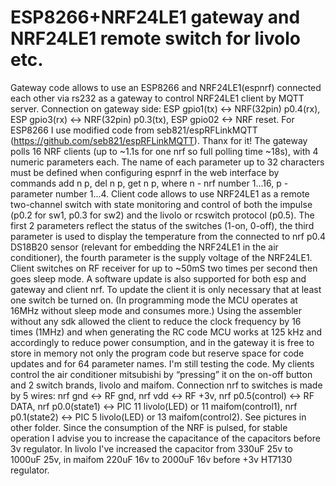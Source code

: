 # ESP8266+NRF24LE1 gateway and NRF24LE1 remote switch for livolo etc.

  Gateway code allows to use an ESP8266 and NRF24LE1(espnrf) connected each other via rs232 as a gateway to control NRF24LE1 client
by MQTT server. Connection on gateway side: ESP gpio1(tx) <-> NRF(32pin) p0.4(rx), ESP gpio3(rx) <-> NRF(32pin) p0.3(tx),
ESP gpio02 <-> NRF reset.
  For ESP8266 I use modified code from seb821/espRFLinkMQTT (https://github.com/seb821/espRFLinkMQTT). Thanx for it!
  The gateway polls 16 NRF clients (up to ~1.1s for one nrf so full polling time ~18s), with 4 numeric parameters each. The name
of each parameter up to 32 characters must be defined when configuring espnrf  in the web interface by commands add n p, del n p,
get n p, where n - nrf number 1...16, p - parameter number 1...4. 
  Client code allows to use NRF24LE1 as a remote two-channel switch with state monitoring and control of both the impulse (p0.2
for sw1, p0.3 for sw2) and the livolo or rcswitch protocol (p0.5). The first 2 parameters reflect the status of the switches (1-on,
0-off), the third parameter is used to display the temperature from the connected to nrf p0.4 DS18B20 sensor (relevant for embedding
the NRF24LE1 in the air conditioner), the fourth parameter is the supply voltage of the NRF24LE1. Client switches on RF receiver for
up to ~50mS two times per second then goes sleep mode.
  A software update is also supported for both esp and gateway and client nrf. To update the client it is only necessary that
at least one switch be turned on. (In programming mode the MCU operates at 16MHz without sleep mode and consumes more.)
  Using the assembler without any sdk allowed the client to reduce the clock frequency by 16 times (1MHz) and when generating the
RC code MCU works at 125 kHz and accordingly to reduce power consumption, and in the gateway it is free to store in memory not only
the program code but reserve space for code updates and for 64 parameter names. I'm still testing the code. My clients control
the air conditioner mitsubishi by “pressing” it on the on-off button and 2 switch brands, livolo and maifom. Connection nrf to
switches is made by 5 wires: nrf gnd <-> RF gnd, nrf vdd <-> RF +3v,  nrf p0.5(control) <-> RF DATA, nrf p0.0(state1) <-> PIC 11
livolo(LED) or 11 maifom(control1), nrf p0.1(state2) <-> PIC 5 livolo(LED) or 13 maifom(control2). See pictures in other folder.
Since the consumption of the NRF is pulsed, for stable operation I advise you to increase the capacitance of the capacitors before 3v regulator. In livolo I've increased the capacitor from 330uF 25v to 1000uF 25v, in maifom 220uF 16v to 2000uF 16v before +3v HT7130
regulator.

